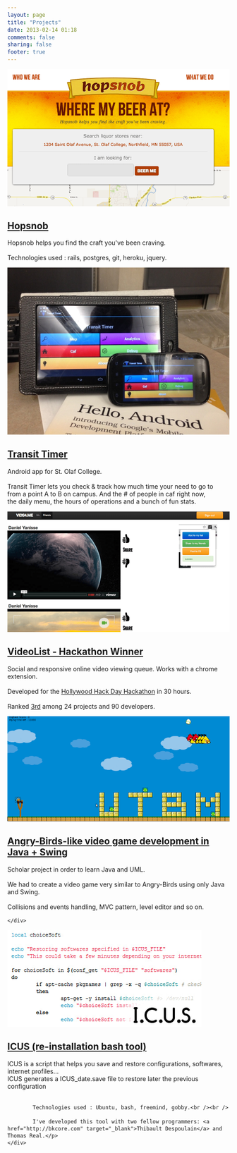 ```yaml
---
layout: page
title: "Projects"
date: 2013-02-14 01:18
comments: false
sharing: false
footer: true
---
```


<div class="project_item">
    <div class="project_item_thumbnail">
        <img src="../images/projects/hopsnob.png" />
    </div>
    <div class="project_item_side">
        <h2><a href="http://www.hopsnob.co" target="_blank">Hopsnob</a></h2>
        <p class="project_item_description">Hopsnob helps you find the craft you've been craving.<br /><br />
        Technologies used : rails, postgres, git, heroku, jquery.</p>
    </div>
</div>
<div class="clearfix"></div>


<div class="project_item">
    <div class="project_item_thumbnail">
        <img src="../images/projects/transit_timer.jpg" />
    </div>
    <div class="project_item_side">
        <h2><a href="https://github.com/benjamin-guillet/transit-timer" target="_blank">Transit Timer</a></h2>
        <p class="project_item_description">Android app for St. Olaf College.<br /><br />
            Transit Timer lets you check & track how much time your need to go to <br />from a point A to B on campus.
            And the # of people in caf right now,<br />the daily menu, the hours of operations and a bunch of fun stats.
        </p>
    </div>
</div>
<div class="clearfix"></div>


<div class="project_item">
    <div class="project_item_thumbnail">
        <img src="../images/projects/videolist.png" />
    </div>
    <div class="project_item_side">
        <h2><a href="https://github.com/benjamin-guillet/hollywood-hack-day" target="_blank">VideoList - Hackathon Winner</a></h2>
        <p class="project_item_description">
            Social and responsive online video viewing queue. Works with a chrome extension.<br /><br />
            Developed for the <a href="http://www.hollywoodhackday.com/" target="_blank"> Hollywood Hack Day Hackathon</a> in 30 hours.<br /><br />
            Ranked <a href="http://www.hollywoodhackday.com/press.html" target="_blank">3rd</a> among 24 projects and 90 developers.
        </p>
    </div>
</div>
<div class="clearfix"></div>


<div class="project_item">
    <div class="project_item_thumbnail">
        <img src="../images/projects/angry_utbm.png" />
    </div>
    <div class="project_item_side">
        <h2><a href="https://github.com/benjamin-guillet/angry-utbm" target="_blank">Angry-Birds-like video game development in Java + Swing</a></h2>
        <p class="project_item_description">
           Scholar project in order to learn Java and UML.<br /><br />
           We had to create a video game very similar to Angry-Birds using only Java and Swing.<br /><br />
           Collisions and events handling, MVC pattern, level editor and so on.</p>

    </div>
</div>
<div class="clearfix"></div>


<div class="project_item">
    <div class="project_item_thumbnail">
        <img src="../images/projects/icus.jpg" />
    </div>
    <div class="project_item_side">
        <h2><a href="https://github.com/benjamin-guillet/ICUS" target="_blank">ICUS (re-installation bash tool)</a></h2>
        <p class="project_item_description">
            ICUS is a script that helps you save and restore configurations, softwares, internet profiles...<br />
            ICUS generates a ICUS_date.save file to restore later the previous configuration<br /><br />

            Technologies used : Ubuntu, bash, freemind, gobby.<br /><br />

            I've developed this tool with two fellow programmers: <a href="http://bkcore.com" target="_blank">Thibault Despoulain</a> and Thomas Real.</p>
    </div>
</div>
<div class="clearfix"></div>
